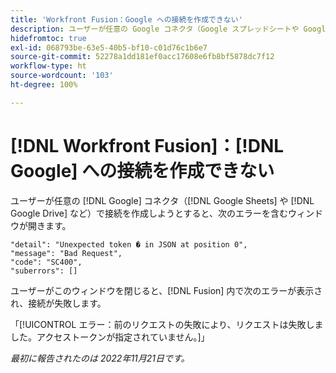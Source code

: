 ```yaml
---
title: 'Workfront Fusion：Google への接続を作成できない'
description: ユーザーが任意の Google コネクタ（Google スプレッドシートや Google ドライブなど）で接続を作成しようとすると、接続が作成されず、様々なエラーメッセージが表示されます。
hidefromtoc: true
exl-id: 068793be-63e5-40b5-bf10-c01d76c1b6e7
source-git-commit: 52278a1dd181ef0acc17608e6fb8bf5878dc7f12
workflow-type: ht
source-wordcount: '103'
ht-degree: 100%

---
```


# [!DNL Workfront Fusion]：[!DNL Google] への接続を作成できない

ユーザーが任意の [!DNL Google] コネクタ（[!DNL Google Sheets] や [!DNL Google Drive] など）で接続を作成しようとすると、次のエラーを含むウィンドウが開きます。

```
"detail": "Unexpected token � in JSON at position 0",
"message": "Bad Request",
"code": "SC400",
"suberrors": []
```

ユーザーがこのウィンドウを閉じると、[!DNL Fusion] 内で次のエラーが表示され、接続が失敗します。

「[!UICONTROL エラー：前のリクエストの失敗により、リクエストは失敗しました。アクセストークンが指定されていません。]」

_最初に報告されたのは 2022年11月21日です。_
